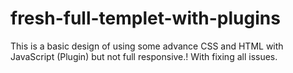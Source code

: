 # fresh-full-templet-with-plugins
This is a basic design of using some advance CSS and HTML with JavaScript (Plugin) but not full responsive.! With fixing all issues.
